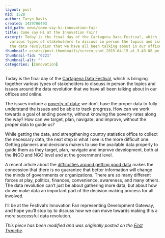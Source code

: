 ```yaml
---
layout: post
nid: 1528
author: Taryn Davis
created: 1429706493
old_path: news/come-say-hi-innovation-fair
title: Come say Hi at the Innovation Fair!
excerpt: Today is the final day of the Cartagena Data Festival, which is bringing together
  various types of stakeholders to discuss in person the topics and issues around
  the data revolution that we have all been talking about in our offices and online.
thumbnail: assets/post-thumbnails/screen_shot_2015-04-15_at_3.49.08_pm_0.png
thumbnail-fid: "6221"
thumbnail-alt: ""
categories: [Innovation]
---
```


Today is the final day of the [Cartagena Data Festival](http://www.cartagenadatafest2015.org/), which is bringing together various types of stakeholders to discuss in person the topics and issues around the data revolution that we have all been talking about in our offices and online.

The issues include a [poverty of data](http://blogs.ft.com/beyond-brics/2015/04/16/the-extreme-poverty-of-data/?); we don’t have the proper data to fully understand the issues and be able to track progress. How can we work towards a goal of ending poverty, without knowing the poverty rates along the way? How can we target, plan, navigate, and improve, without the proper data to guide us?

While getting the data, and strengthening country statistics office to collect the necessary data, the next step is what I see is the more difficult one. Getting planners and decisions makers to use the available data properly to guide them as they target, plan, navigate and improve development, both at the INGO and NGO level and at the government level.

A recent article about the [difficulties around getting good data](https://www.devex.com/news/when-good-data-is-hard-to-get-85876) makes the concession that there is no guarantee that better information will change the minds of governments or organizations. There are so many different forces at play, politics, finances, convenience, awareness, and many others. The data revolution can’t just be about gathering more data, but about how do we make data an important part of the decision making process for all involved.

I’ll be at the Festival’s Innovation Fair representing Development Gateway, and hope you’ll stop by to discuss how we can move towards making this a more successful data revolution.


*This piece has been modified and was originally posted on the [First Tranche](http://aiddata.org/blog/this-week-come-say-hi-at-cartagena).*
